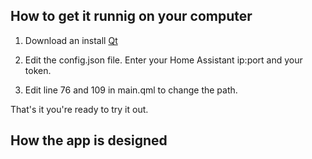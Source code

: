 ## How to get it runnig on your computer

1. Download an install [Qt](https://www.qt.io/download-qt-installer?hsCtaTracking=9f6a2170-a938-42df-a8e2-a9f0b1d6cdce%7C6cb0de4f-9bb5-4778-ab02-bfb62735f3e5)

2. Edit the config.json file. Enter your Home Assistant ip:port and your token.

3. Edit line 76 and 109 in main.qml to change the path.

That's it you're ready to try it out.


## How the app is designed


